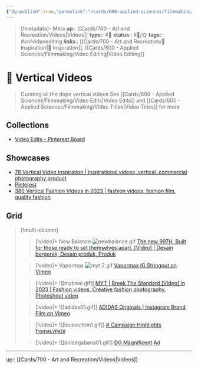 ```yaml
---
{"dg-publish":true,"permalink":"/cards/600-applied-sciences/filmmaking/vertical-videos/","title":"🎥 Vertical Videos"}
---
```


> [!metadata]- Meta
> **up**:: [[Cards/700 - Art and Recreation/Videos\|Videos]]
> **type**:: #📝 
> **status**:: #📝/🌞
> **tags**::  #on/videoediting
> **links**:: [[Cards/700 - Art and Recreation/🎨 Inspiration\|🎨 Inspiration]], [[Cards/600 - Applied Sciences/Filmmaking/Video Editing\|Video Editing]]


# 🎥 Vertical Videos

> Curating all the dope vertical videos See [[Cards/600 - Applied Sciences/Filmmaking/Video Edits\|Video Edits]] and [[Cards/600 - Applied Sciences/Filmmaking/Video Titles\|Video Titles]] for more

## Collections
- [Video Edits - Pinterest Board](https://pin.it/4x2ZYbm)

## Showcases
- [76 Vertical Video Inspiration | inspirational videos, vertical, commercial photography product](https://br.pinterest.com/andreismoler/vertical-video-inspiration/)
- [Pinterest](https://br.pinterest.com/search/pins/?rs=typed&q=Fashion%20videos%20vertical)
- [380 Vertical Fashion Videos in 2023 | fashion videos, fashion film, quality fashion](https://pin.it/4eQmsR6)

## Grid
> [!multi-column] 
> > [!video]+ New Balance
> > ![newbalance.gif](/img/user/Extras/Attachments/newbalance.gif)
> >  [The new 997H. Built for those ready to set themselves apart. [Video] | Desain bergerak, Desain produk, Produk](https://br.pinterest.com/pin/161918549091447698/)
>
> > [!video]+ Vapormax
> > ![myt 2.gif](/img/user/Extras/Attachments/myt%202.gif)
> > [Vapormax IG Stringout on Vimeo](https://vimeo.com/208927157)
>
> > [!video]+
> > ![[mytreal.gif]]
> > [MYT | Break The Standard [Video] in 2023 | Fashion videos, Creative fashion photography, Photoshoot video](https://pin.it/6zxuxAy)
> 
> > [!video]+
> > ![[adidas01.gif]]
> > [ADIDAS Originals | Instagram Brand Film on Vimeo](https://vimeo.com/267501805)
>
> > [!video]+
> > ![[lousvuitton1.gif]]
> > [# Campaign Highlights from`#LVFW20`](https://www.pinterest.com/pin/749216088021205212/sent/?invite_code=8a9ad35450554859abcbd447e5699d40&sender=192388352740163755&sfo=1)
> 
> > [!video]+
> > ![[dolcegabana01.gif]]
> > [DG Magnificent Ad](https://www.pinterest.com/pin/245586985921784784/)
---
up:: [[Cards/700 - Art and Recreation/Videos\|Videos]]

